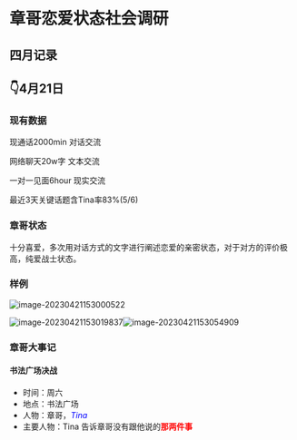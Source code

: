 # 章哥恋爱状态社会调研
## 四月记录
## 👇4月21日

### 现有数据

现通话2000min 对话交流

网络聊天20w字 文本交流

一对一见面6hour 现实交流

最近3天关键话题含Tina率83%(5/6)  

### 章哥状态

十分喜爱，多次用对话方式的文字进行阐述恋爱的亲密状态，对于对方的评价极高，纯爱战士状态。

### 样例

![image-20230421153000522](章哥恋爱状态社会调研.assets/image-20230421153000522.png)

![image-20230421153019837](章哥恋爱状态社会调研.assets/image-20230421153019837.png)![image-20230421153054909](章哥恋爱状态社会调研.assets/image-20230421153054909.png)

### 章哥大事记

#### 书法广场决战

* 时间：周六
* 地点：书法广场
* 人物：章哥，*<font color='blue'>Tina</font>*
* 主要人物：Tina 告诉章哥没有跟他说的<font color='red'>**那两件事** </font>

